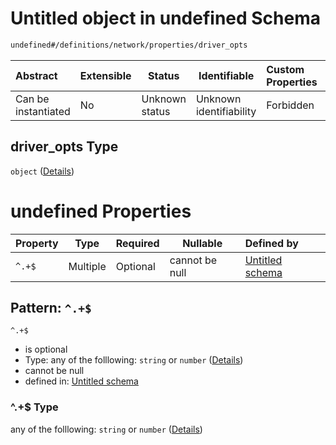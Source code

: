 # Untitled object in undefined Schema

```txt
undefined#/definitions/network/properties/driver_opts
```




| Abstract            | Extensible | Status         | Identifiable            | Custom Properties | Additional Properties | Access Restrictions | Defined In                                                                  |
| :------------------ | ---------- | -------------- | ----------------------- | :---------------- | --------------------- | ------------------- | --------------------------------------------------------------------------- |
| Can be instantiated | No         | Unknown status | Unknown identifiability | Forbidden         | Allowed               | none                | [config_schema_v3.9.json\*](config_schema_v3.9.json "open original schema") |

## driver_opts Type

`object` ([Details](config_schema_v3-definitions-network-properties-driver_opts.md))

# undefined Properties

| Property | Type     | Required | Nullable       | Defined by                                                                                                                                                                          |
| :------- | -------- | -------- | -------------- | :---------------------------------------------------------------------------------------------------------------------------------------------------------------------------------- |
| `^.+$`   | Multiple | Optional | cannot be null | [Untitled schema](config_schema_v3-definitions-network-properties-driver_opts-patternproperties-.md "undefined#/definitions/network/properties/driver_opts/patternProperties/^.+$") |

## Pattern: `^.+$`




`^.+$`

-   is optional
-   Type: any of the folllowing: `string` or `number` ([Details](config_schema_v3-definitions-network-properties-driver_opts-patternproperties-.md))
-   cannot be null
-   defined in: [Untitled schema](config_schema_v3-definitions-network-properties-driver_opts-patternproperties-.md "undefined#/definitions/network/properties/driver_opts/patternProperties/^.+$")

### ^.+$ Type

any of the folllowing: `string` or `number` ([Details](config_schema_v3-definitions-network-properties-driver_opts-patternproperties-.md))

